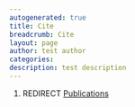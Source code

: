 ```yaml
---
autogenerated: true
title: Cite
breadcrumb: Cite
layout: page
author: test author
categories: 
description: test description
---
```


1.  REDIRECT [Publications](Publications "wikilink")
